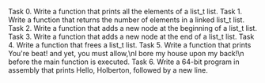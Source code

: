Task 0.  Write a function that prints all the elements of a list_t list.
Task 1.  Write a function that returns the number of elements in a linked list_t list.
Task 2.  Write a function that adds a new node at the beginning of a list_t list.
Task 3.  Write a function that adds a new node at the end of a list_t list.
Task 4.  Write a function that frees a list_t list.
Task 5.  Write a function that prints You're beat! and yet, you must allow,\nI bore my house upon my back!\n before the main function is executed.
Task 6.  Write a 64-bit program in assembly that prints Hello, Holberton, followed by a new line.
